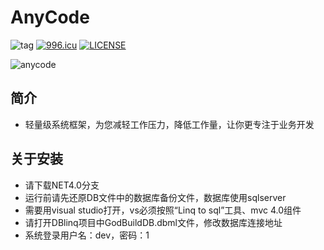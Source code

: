 # AnyCode
![tag](https://img.shields.io/github/tag/meterXu/AnyCode.svg)
[![996.icu](https://img.shields.io/badge/link-996.icu-red.svg)](https://996.icu)
[![LICENSE](https://img.shields.io/badge/license-Anti%20996-blue.svg?style=flat-square)](https://github.com/996icu/996.ICU/blob/master/LICENSE)

![anycode](https://server.isaacxu.com:3001/exca/getImg?code=th9hft)

## 简介
* 轻量级系统框架，为您减轻工作压力，降低工作量，让你更专注于业务开发
## 关于安装 
* 请下载NET4.0分支   
* 运行前请先还原DB文件中的数据库备份文件，数据库使用sqlserver
* 需要用visual studio打开，vs必须按照“Linq to sql”工具、mvc 4.0组件   
* 请打开DBlinq项目中GodBuildDB.dbml文件，修改数据库连接地址
* 系统登录用户名：dev，密码：1
